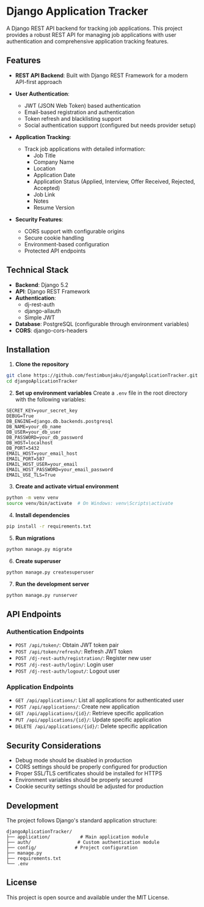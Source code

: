 # Django Application Tracker

A Django REST API backend for tracking job applications. This project provides a robust REST API for managing job applications with user authentication and comprehensive application tracking features.

## Features

- **REST API Backend**: Built with Django REST Framework for a modern API-first approach
- **User Authentication**: 
  - JWT (JSON Web Token) based authentication
  - Email-based registration and authentication
  - Token refresh and blacklisting support
  - Social authentication support (configured but needs provider setup)

- **Application Tracking**:
  - Track job applications with detailed information:
    - Job Title
    - Company Name
    - Location
    - Application Date
    - Application Status (Applied, Interview, Offer Received, Rejected, Accepted)
    - Job Link
    - Notes
    - Resume Version

- **Security Features**:
  - CORS support with configurable origins
  - Secure cookie handling
  - Environment-based configuration
  - Protected API endpoints

## Technical Stack

- **Backend**: Django 5.2
- **API**: Django REST Framework
- **Authentication**: 
  - dj-rest-auth
  - django-allauth
  - Simple JWT
- **Database**: PostgreSQL (configurable through environment variables)
- **CORS**: django-cors-headers

## Installation

1. **Clone the repository**
```bash
git clone https://github.com/festimbunjaku/djangoAplicationTracker.git
cd djangoAplicationTracker
```

2. **Set up environment variables**
Create a `.env` file in the root directory with the following variables:
```
SECRET_KEY=your_secret_key
DEBUG=True
DB_ENGINE=django.db.backends.postgresql
DB_NAME=your_db_name
DB_USER=your_db_user
DB_PASSWORD=your_db_password
DB_HOST=localhost
DB_PORT=5432
EMAIL_HOST=your_email_host
EMAIL_PORT=587
EMAIL_HOST_USER=your_email
EMAIL_HOST_PASSWORD=your_email_password
EMAIL_USE_TLS=True
```

3. **Create and activate virtual environment**
```bash
python -m venv venv
source venv/bin/activate  # On Windows: venv\Scripts\activate
```

4. **Install dependencies**
```bash
pip install -r requirements.txt
```

5. **Run migrations**
```bash
python manage.py migrate
```

6. **Create superuser**
```bash
python manage.py createsuperuser
```

7. **Run the development server**
```bash
python manage.py runserver
```

## API Endpoints

### Authentication Endpoints
- `POST /api/token/`: Obtain JWT token pair
- `POST /api/token/refresh/`: Refresh JWT token
- `POST /dj-rest-auth/registration/`: Register new user
- `POST /dj-rest-auth/login/`: Login user
- `POST /dj-rest-auth/logout/`: Logout user

### Application Endpoints
- `GET /api/applications/`: List all applications for authenticated user
- `POST /api/applications/`: Create new application
- `GET /api/applications/{id}/`: Retrieve specific application
- `PUT /api/applications/{id}/`: Update specific application
- `DELETE /api/applications/{id}/`: Delete specific application

## Security Considerations

- Debug mode should be disabled in production
- CORS settings should be properly configured for production
- Proper SSL/TLS certificates should be installed for HTTPS
- Environment variables should be properly secured
- Cookie security settings should be adjusted for production

## Development

The project follows Django's standard application structure:
```
djangoAplicationTracker/
├── application/           # Main application module
├── auth/                 # Custom authentication module
├── config/              # Project configuration
├── manage.py
├── requirements.txt
└── .env
```



## License

This project is open source and available under the MIT License.
